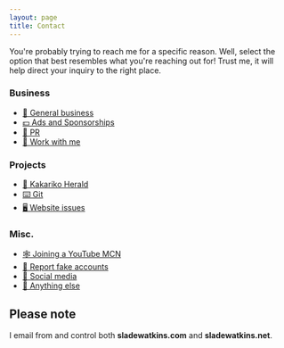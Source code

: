 ```yaml
---
layout: page
title: Contact
---
```


You're probably trying to reach me for a specific reason. Well, select the option that best resembles what you're reaching out for! Trust me, it will help direct your inquiry to the right place.

### Business
- [💼 General business](https://www.sladewatkins.com/contact/business/)
- [💵 Ads and Sponsorships](https://www.sladewatkins.com/contact/ads/)
- [📢 PR](https://www.sladewatkins.com/contact/pr/)
- [🤝 Work with me](https://www.sladewatkins.com/contact/with/)

### Projects
- [📰 Kakariko Herald](https://www.kakarikoherald.com/pages/8-contact)
- [⌨️ Git](/docs/git/)
- [🖥️ Website issues](https://github.com/sladewatkins/website/issues)

### Misc.
- [🕸️ Joining a YouTube MCN](https://www.sladewatkins.com/contact/mcn/)
- [🥸 Report fake accounts](https://www.sladewatkins.com/contact/fakes/)
- [💬 Social media](https://linktr.ee/sladewatkins)
- [📧 Anything else](https://www.sladewatkins.com/contact/other/)

## Please note
I email from and control both **sladewatkins.com** and **sladewatkins.net**.